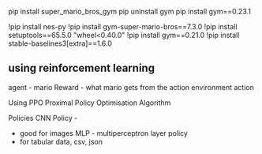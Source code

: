 pip install super_mario_bros_gym
pip uninstall gym
pip install gym==0.23.1

!pip install nes-py
!pip install gym-super-mario-bros==7.3.0
!pip install setuptools==65.5.0 "wheel<0.40.0"
!pip install gym==0.21.0
!pip install stable-baselines3[extra]==1.6.0


## using reinforcement learning
agent - mario
Reward - what mario gets from the action
environment 
action


Using PPO Proximal Policy Optimisation Algorithm


Policies
CNN Policy - 
- good for images
MLP - multiperceptron layer policy
-  for tabular data, csv, json 


